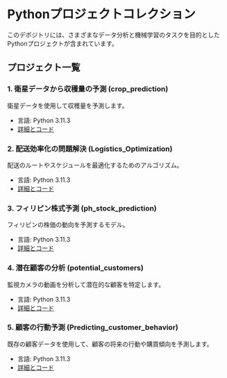 # Pythonプロジェクトコレクション

このデポジトリには、さまざまなデータ分析と機械学習のタスクを目的としたPythonプロジェクトが含まれています。

## プロジェクト一覧

### 1. 衛星データから収穫量の予測 (crop_prediction)
衛星データを使用して収穫量を予測します。
- 言語: Python 3.11.3
- [詳細とコード](crop_prediction/)

### 2. 配送効率化の問題解決 (Logistics_Optimization)
配送のルートやスケジュールを最適化するためのアルゴリズム。
- 言語: Python 3.11.3
- [詳細とコード](Logistics_Optimization/)

### 3. フィリピン株式予測 (ph_stock_prediction)
フィリピンの株価の動向を予測するモデル。
- 言語: Python 3.11.3
- [詳細とコード](ph_stock_prediction/)

### 4. 潜在顧客の分析 (potential_customers)
監視カメラの動画を分析して潜在的な顧客を特定します。
- 言語: Python 3.11.3
- [詳細とコード](potential_customers/)

### 5. 顧客の行動予測 (Predicting_customer_behavior)
既存の顧客データを使用して、顧客の将来の行動や購買傾向を予測します。
- 言語: Python 3.11.3
- [詳細とコード](Predicting_customer_behavior/)

